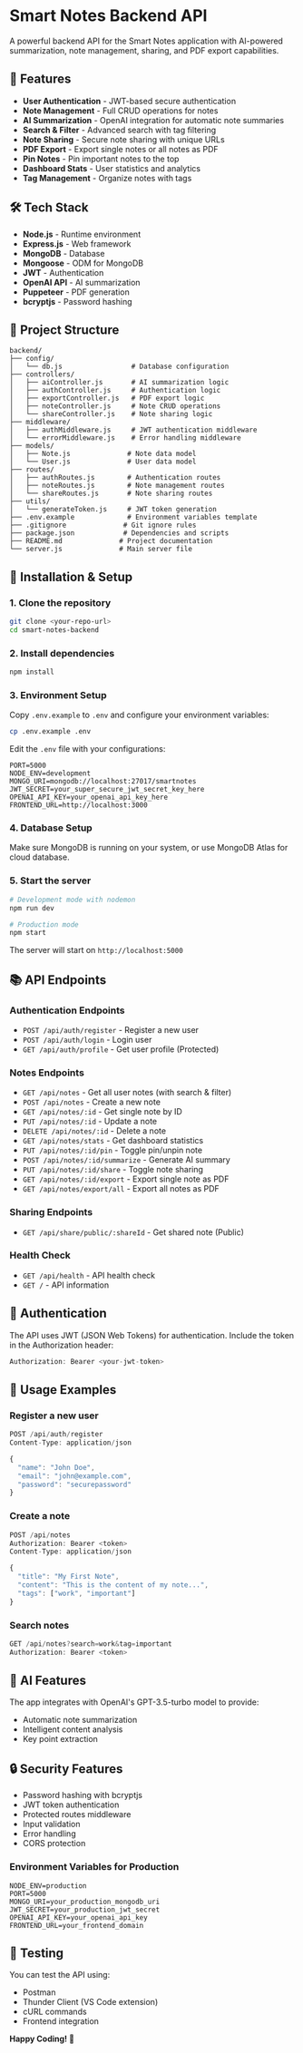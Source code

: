 # Smart Notes Backend API

A powerful backend API for the Smart Notes application with AI-powered summarization, note management, sharing, and PDF export capabilities.

## 🚀 Features

- **User Authentication** - JWT-based secure authentication
- **Note Management** - Full CRUD operations for notes
- **AI Summarization** - OpenAI integration for automatic note summaries
- **Search & Filter** - Advanced search with tag filtering
- **Note Sharing** - Secure note sharing with unique URLs
- **PDF Export** - Export single notes or all notes as PDF
- **Pin Notes** - Pin important notes to the top
- **Dashboard Stats** - User statistics and analytics
- **Tag Management** - Organize notes with tags

## 🛠️ Tech Stack

- **Node.js** - Runtime environment
- **Express.js** - Web framework
- **MongoDB** - Database
- **Mongoose** - ODM for MongoDB
- **JWT** - Authentication
- **OpenAI API** - AI summarization
- **Puppeteer** - PDF generation
- **bcryptjs** - Password hashing

## 📁 Project Structure

```
backend/
├── config/
│   └── db.js                 # Database configuration
├── controllers/
│   ├── aiController.js       # AI summarization logic
│   ├── authController.js     # Authentication logic
│   ├── exportController.js   # PDF export logic
│   ├── noteController.js     # Note CRUD operations
│   └── shareController.js    # Note sharing logic
├── middleware/
│   ├── authMiddleware.js     # JWT authentication middleware
│   └── errorMiddleware.js    # Error handling middleware
├── models/
│   ├── Note.js              # Note data model
│   └── User.js              # User data model
├── routes/
│   ├── authRoutes.js        # Authentication routes
│   ├── noteRoutes.js        # Note management routes
│   └── shareRoutes.js       # Note sharing routes
├── utils/
│   └── generateToken.js     # JWT token generation
├── .env.example             # Environment variables template
├── .gitignore              # Git ignore rules
├── package.json            # Dependencies and scripts
├── README.md              # Project documentation
└── server.js              # Main server file
```

## 🔧 Installation & Setup

### 1. Clone the repository
```bash
git clone <your-repo-url>
cd smart-notes-backend
```

### 2. Install dependencies
```bash
npm install
```

### 3. Environment Setup
Copy `.env.example` to `.env` and configure your environment variables:

```bash
cp .env.example .env
```

Edit the `.env` file with your configurations:
```env
PORT=5000
NODE_ENV=development
MONGO_URI=mongodb://localhost:27017/smartnotes
JWT_SECRET=your_super_secure_jwt_secret_key_here
OPENAI_API_KEY=your_openai_api_key_here
FRONTEND_URL=http://localhost:3000
```

### 4. Database Setup
Make sure MongoDB is running on your system, or use MongoDB Atlas for cloud database.

### 5. Start the server
```bash
# Development mode with nodemon
npm run dev

# Production mode
npm start
```

The server will start on `http://localhost:5000`

## 📚 API Endpoints

### Authentication Endpoints
- `POST /api/auth/register` - Register a new user
- `POST /api/auth/login` - Login user
- `GET /api/auth/profile` - Get user profile (Protected)

### Notes Endpoints
- `GET /api/notes` - Get all user notes (with search & filter)
- `POST /api/notes` - Create a new note
- `GET /api/notes/:id` - Get single note by ID
- `PUT /api/notes/:id` - Update a note
- `DELETE /api/notes/:id` - Delete a note
- `GET /api/notes/stats` - Get dashboard statistics
- `PUT /api/notes/:id/pin` - Toggle pin/unpin note
- `POST /api/notes/:id/summarize` - Generate AI summary
- `PUT /api/notes/:id/share` - Toggle note sharing
- `GET /api/notes/:id/export` - Export single note as PDF
- `GET /api/notes/export/all` - Export all notes as PDF

### Sharing Endpoints
- `GET /api/share/public/:shareId` - Get shared note (Public)

### Health Check
- `GET /api/health` - API health check
- `GET /` - API information

## 🔐 Authentication

The API uses JWT (JSON Web Tokens) for authentication. Include the token in the Authorization header:

```javascript
Authorization: Bearer <your-jwt-token>
```

## 📖 Usage Examples

### Register a new user
```javascript
POST /api/auth/register
Content-Type: application/json

{
  "name": "John Doe",
  "email": "john@example.com",
  "password": "securepassword"
}
```

### Create a note
```javascript
POST /api/notes
Authorization: Bearer <token>
Content-Type: application/json

{
  "title": "My First Note",
  "content": "This is the content of my note...",
  "tags": ["work", "important"]
}
```

### Search notes
```javascript
GET /api/notes?search=work&tag=important
Authorization: Bearer <token>
```

## 🤖 AI Features

The app integrates with OpenAI's GPT-3.5-turbo model to provide:
- Automatic note summarization
- Intelligent content analysis
- Key point extraction

## 🔒 Security Features

- Password hashing with bcryptjs
- JWT token authentication
- Protected routes middleware
- Input validation
- Error handling
- CORS protection



### Environment Variables for Production
```env
NODE_ENV=production
PORT=5000
MONGO_URI=your_production_mongodb_uri
JWT_SECRET=your_production_jwt_secret
OPENAI_API_KEY=your_openai_api_key
FRONTEND_URL=your_frontend_domain
```



## 🧪 Testing

You can test the API using:
- Postman
- Thunder Client (VS Code extension)
- cURL commands
- Frontend integration








**Happy Coding! 🎉**
